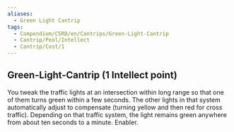 ```yaml
---
aliases:
  - Green Light Cantrip
tags:
  - Compendium/CSRD/en/Cantrips/Green-Light-Cantrip
  - Cantrip/Pool/Intellect
  - Cantrip/Cost/1
---
```

  
## Green-Light-Cantrip (1 Intellect point)  
You tweak the traffic lights at an intersection within long range so that one of them turns green within a few seconds. The other lights in that system automatically adjust to compensate (turning yellow and then red for cross traffic). Depending on that traffic system, the light remains green anywhere from about ten seconds to a minute. Enabler.  
  

